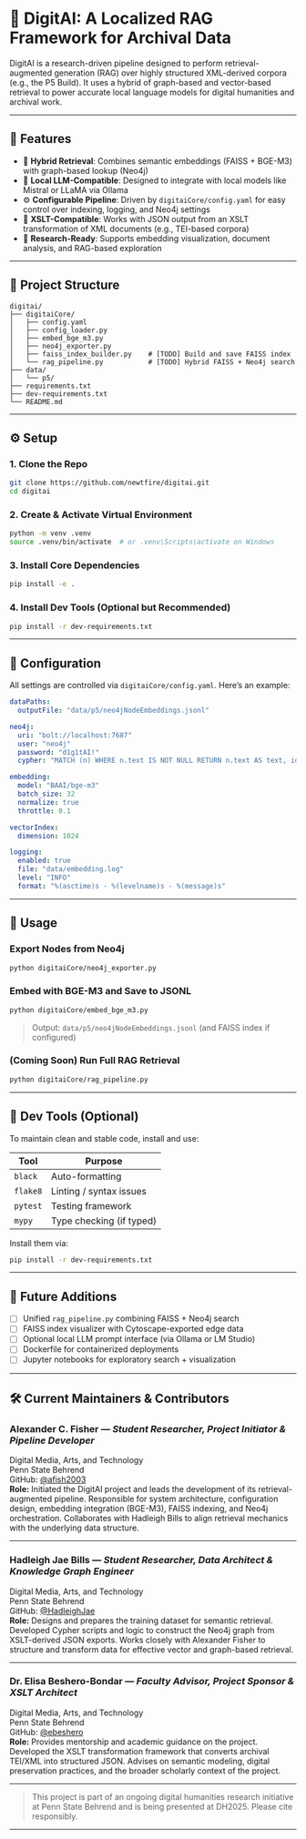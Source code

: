 # 🧠 DigitAI: A Localized RAG Framework for Archival Data

DigitAI is a research-driven pipeline designed to perform retrieval-augmented generation (RAG) over highly structured XML-derived corpora (e.g., the P5 Build). It uses a hybrid of graph-based and vector-based retrieval to power accurate local language models for digital humanities and archival work.

---

## 🚀 Features

- 🔎 **Hybrid Retrieval**: Combines semantic embeddings (FAISS + BGE-M3) with graph-based lookup (Neo4j)
- 🧠 **Local LLM-Compatible**: Designed to integrate with local models like Mistral or LLaMA via Ollama
- ⚙️ **Configurable Pipeline**: Driven by `digitaiCore/config.yaml` for easy control over indexing, logging, and Neo4j settings
- 📄 **XSLT-Compatible**: Works with JSON output from an XSLT transformation of XML documents (e.g., TEI-based corpora)
- 🧪 **Research-Ready**: Supports embedding visualization, document analysis, and RAG-based exploration

---

## 📂 Project Structure

```
digitai/
├── digitaiCore/
│   ├── config.yaml
│   ├── config_loader.py
│   ├── embed_bge_m3.py
│   ├── neo4j_exporter.py
│   ├── faiss_index_builder.py    # [TODO] Build and save FAISS index
│   └── rag_pipeline.py           # [TODO] Hybrid FAISS + Neo4j search
├── data/
│   └── p5/
├── requirements.txt
├── dev-requirements.txt
└── README.md
```

---

## ⚙️ Setup

### 1. Clone the Repo

```bash
git clone https://github.com/newtfire/digitai.git
cd digitai
```

### 2. Create & Activate Virtual Environment

```bash
python -m venv .venv
source .venv/bin/activate  # or .venv\Scripts\activate on Windows
```

### 3. Install Core Dependencies

```bash
pip install -e .
```

### 4. Install Dev Tools (Optional but Recommended)

```bash
pip install -r dev-requirements.txt
```

---

## 🔧 Configuration

All settings are controlled via `digitaiCore/config.yaml`. Here’s an example:

```yaml
dataPaths:
  outputFile: "data/p5/neo4jNodeEmbeddings.jsonl"

neo4j:
  uri: "bolt://localhost:7687"
  user: "neo4j"
  password: "d1g1tAI!"
  cypher: "MATCH (n) WHERE n.text IS NOT NULL RETURN n.text AS text, id(n) AS node_id"

embedding:
  model: "BAAI/bge-m3"
  batch_size: 32
  normalize: true
  throttle: 0.1

vectorIndex:
  dimension: 1024

logging:
  enabled: true
  file: "data/embedding.log"
  level: "INFO"
  format: "%(asctime)s - %(levelname)s - %(message)s"
```

---

## 🧠 Usage

### Export Nodes from Neo4j

```bash
python digitaiCore/neo4j_exporter.py
```

### Embed with BGE-M3 and Save to JSONL

```bash
python digitaiCore/embed_bge_m3.py
```

> Output: `data/p5/neo4jNodeEmbeddings.jsonl` (and FAISS index if configured)

### (Coming Soon) Run Full RAG Retrieval

```bash
python digitaiCore/rag_pipeline.py
```

---

## 🧪 Dev Tools (Optional)

To maintain clean and stable code, install and use:

| Tool     | Purpose                      |
|----------|------------------------------|
| `black`  | Auto-formatting               |
| `flake8` | Linting / syntax issues       |
| `pytest` | Testing framework             |
| `mypy`   | Type checking (if typed)      |

Install them via:

```bash
pip install -r dev-requirements.txt
```

---

## 🔮 Future Additions

- [ ] Unified `rag_pipeline.py` combining FAISS + Neo4j search
- [ ] FAISS index visualizer with Cytoscape-exported edge data
- [ ] Optional local LLM prompt interface (via Ollama or LM Studio)
- [ ] Dockerfile for containerized deployments
- [ ] Jupyter notebooks for exploratory search + visualization

---

## 🛠 Current Maintainers & Contributors

### **Alexander C. Fisher** — *Student Researcher, Project Initiator & Pipeline Developer*  
Digital Media, Arts, and Technology  
Penn State Behrend  
GitHub: [@afish2003](https://github.com/afish2003)  
**Role:** Initiated the DigitAI project and leads the development of its retrieval-augmented pipeline. Responsible for system architecture, configuration design, embedding integration (BGE-M3), FAISS indexing, and Neo4j orchestration. Collaborates with Hadleigh Bills to align retrieval mechanics with the underlying data structure.

---

### **Hadleigh Jae Bills** — *Student Researcher, Data Architect & Knowledge Graph Engineer*  
Digital Media, Arts, and Technology  
Penn State Behrend  
GitHub: [@HadleighJae](https://github.com/HadleighJae)  
**Role:** Designs and prepares the training dataset for semantic retrieval. Developed Cypher scripts and logic to construct the Neo4j graph from XSLT-derived JSON exports. Works closely with Alexander Fisher to structure and transform data for effective vector and graph-based retrieval.

---

### **Dr. Elisa Beshero-Bondar** — *Faculty Advisor, Project Sponsor & XSLT Architect*  
Digital Media, Arts, and Technology  
Penn State Behrend  
GitHub: [@ebeshero](https://github.com/ebeshero)  
**Role:** Provides mentorship and academic guidance on the project. Developed the XSLT transformation framework that converts archival TEI/XML into structured JSON. Advises on semantic modeling, digital preservation practices, and the broader scholarly context of the project.

---

> This project is part of an ongoing digital humanities research initiative at Penn State Behrend and is being presented at DH2025. Please cite responsibly.
---